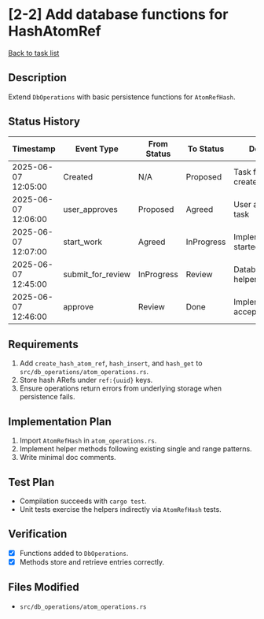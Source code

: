 # [2-2] Add database functions for HashAtomRef

[Back to task list](./tasks.md)

## Description

Extend `DbOperations` with basic persistence functions for `AtomRefHash`.

## Status History

| Timestamp | Event Type | From Status | To Status | Details | User |
|-----------|------------|-------------|-----------|---------|------|
| 2025-06-07 12:05:00 | Created | N/A | Proposed | Task file created | AI_Agent |
| 2025-06-07 12:06:00 | user_approves | Proposed | Agreed | User approved task | User |
| 2025-06-07 12:07:00 | start_work | Agreed | InProgress | Implementation started | AI_Agent |
| 2025-06-07 12:45:00 | submit_for_review | InProgress | Review | Database helpers added | AI_Agent |
| 2025-06-07 12:46:00 | approve | Review | Done | Implementation accepted | User |

## Requirements

1. Add `create_hash_atom_ref`, `hash_insert`, and `hash_get` to `src/db_operations/atom_operations.rs`.
2. Store hash ARefs under `ref:{uuid}` keys.
3. Ensure operations return errors from underlying storage when persistence fails.

## Implementation Plan

1. Import `AtomRefHash` in `atom_operations.rs`.
2. Implement helper methods following existing single and range patterns.
3. Write minimal doc comments.

## Test Plan

- Compilation succeeds with `cargo test`.
- Unit tests exercise the helpers indirectly via `AtomRefHash` tests.

## Verification

- [x] Functions added to `DbOperations`.
- [x] Methods store and retrieve entries correctly.

## Files Modified

- `src/db_operations/atom_operations.rs`
